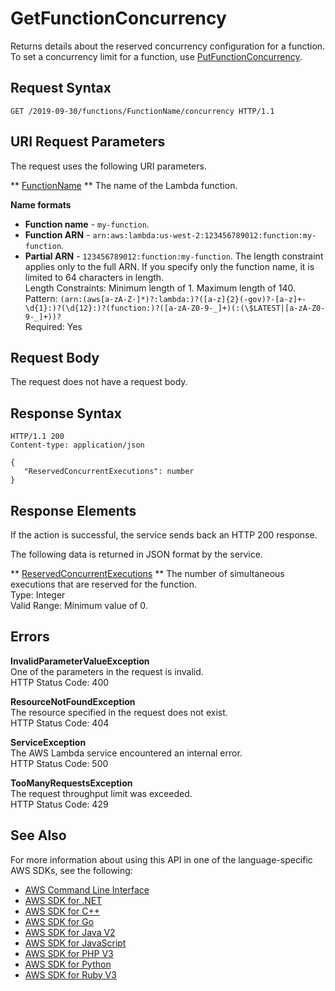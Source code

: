 # GetFunctionConcurrency<a name="API_GetFunctionConcurrency"></a>

Returns details about the reserved concurrency configuration for a function\. To set a concurrency limit for a function, use [PutFunctionConcurrency](API_PutFunctionConcurrency.md)\.

## Request Syntax<a name="API_GetFunctionConcurrency_RequestSyntax"></a>

```
GET /2019-09-30/functions/FunctionName/concurrency HTTP/1.1
```

## URI Request Parameters<a name="API_GetFunctionConcurrency_RequestParameters"></a>

The request uses the following URI parameters\.

 ** [FunctionName](#API_GetFunctionConcurrency_RequestSyntax) **   <a name="SSS-GetFunctionConcurrency-request-FunctionName"></a>
The name of the Lambda function\.  

**Name formats**
+  **Function name** \- `my-function`\.
+  **Function ARN** \- `arn:aws:lambda:us-west-2:123456789012:function:my-function`\.
+  **Partial ARN** \- `123456789012:function:my-function`\.
The length constraint applies only to the full ARN\. If you specify only the function name, it is limited to 64 characters in length\.  
Length Constraints: Minimum length of 1\. Maximum length of 140\.  
Pattern: `(arn:(aws[a-zA-Z-]*)?:lambda:)?([a-z]{2}(-gov)?-[a-z]+-\d{1}:)?(\d{12}:)?(function:)?([a-zA-Z0-9-_]+)(:(\$LATEST|[a-zA-Z0-9-_]+))?`   
Required: Yes

## Request Body<a name="API_GetFunctionConcurrency_RequestBody"></a>

The request does not have a request body\.

## Response Syntax<a name="API_GetFunctionConcurrency_ResponseSyntax"></a>

```
HTTP/1.1 200
Content-type: application/json

{
   "ReservedConcurrentExecutions": number
}
```

## Response Elements<a name="API_GetFunctionConcurrency_ResponseElements"></a>

If the action is successful, the service sends back an HTTP 200 response\.

The following data is returned in JSON format by the service\.

 ** [ReservedConcurrentExecutions](#API_GetFunctionConcurrency_ResponseSyntax) **   <a name="SSS-GetFunctionConcurrency-response-ReservedConcurrentExecutions"></a>
The number of simultaneous executions that are reserved for the function\.  
Type: Integer  
Valid Range: Minimum value of 0\.

## Errors<a name="API_GetFunctionConcurrency_Errors"></a>

 **InvalidParameterValueException**   
One of the parameters in the request is invalid\.  
HTTP Status Code: 400

 **ResourceNotFoundException**   
The resource specified in the request does not exist\.  
HTTP Status Code: 404

 **ServiceException**   
The AWS Lambda service encountered an internal error\.  
HTTP Status Code: 500

 **TooManyRequestsException**   
The request throughput limit was exceeded\.  
HTTP Status Code: 429

## See Also<a name="API_GetFunctionConcurrency_SeeAlso"></a>

For more information about using this API in one of the language\-specific AWS SDKs, see the following:
+  [AWS Command Line Interface](https://docs.aws.amazon.com/goto/aws-cli/lambda-2015-03-31/GetFunctionConcurrency) 
+  [AWS SDK for \.NET](https://docs.aws.amazon.com/goto/DotNetSDKV3/lambda-2015-03-31/GetFunctionConcurrency) 
+  [AWS SDK for C\+\+](https://docs.aws.amazon.com/goto/SdkForCpp/lambda-2015-03-31/GetFunctionConcurrency) 
+  [AWS SDK for Go](https://docs.aws.amazon.com/goto/SdkForGoV1/lambda-2015-03-31/GetFunctionConcurrency) 
+  [AWS SDK for Java V2](https://docs.aws.amazon.com/goto/SdkForJavaV2/lambda-2015-03-31/GetFunctionConcurrency) 
+  [AWS SDK for JavaScript](https://docs.aws.amazon.com/goto/AWSJavaScriptSDK/lambda-2015-03-31/GetFunctionConcurrency) 
+  [AWS SDK for PHP V3](https://docs.aws.amazon.com/goto/SdkForPHPV3/lambda-2015-03-31/GetFunctionConcurrency) 
+  [AWS SDK for Python](https://docs.aws.amazon.com/goto/boto3/lambda-2015-03-31/GetFunctionConcurrency) 
+  [AWS SDK for Ruby V3](https://docs.aws.amazon.com/goto/SdkForRubyV3/lambda-2015-03-31/GetFunctionConcurrency) 